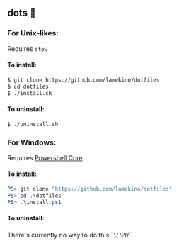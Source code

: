 dots 💾
---
### For Unix-likes:
Requires ``stow``

#### To install:
```sh
$ git clone https://github.com/lamekino/dotfiles
$ cd dotfiles
$ ./install.sh
```

#### To uninstall:
```sh
$ ./uninstall.sh
```

### For Windows:
Requires [Powershell Core](https://github.com/powershell/powershell).

#### To install:
```powershell
PS> git clone "https://github.com/lamekino/dotfiles"
PS> cd .\dotfiles
PS> .\install.ps1
```

#### To uninstall:
There's currently no way to do this ¯\\_(ツ)_/¯
